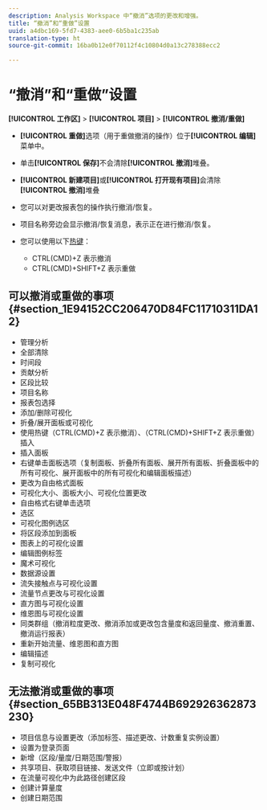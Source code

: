 ```yaml
---
description: Analysis Workspace 中“撤消”选项的更改和增强。
title: “撤消”和“重做”设置
uuid: a4dbc169-5fd7-4383-aee0-6b5ba1c235ab
translation-type: ht
source-git-commit: 16ba0b12e0f70112f4c10804d0a13c278388ecc2

---
```



# “撤消”和“重做”设置

**[!UICONTROL 工作区]** &gt; **[!UICONTROL 项目]** &gt; **[!UICONTROL 撤消/重做]**

* **[!UICONTROL 重做]**&#x200B;选项（用于重做撤消的操作）位于&#x200B;**[!UICONTROL 编辑]**&#x200B;菜单中。

* 单击&#x200B;**[!UICONTROL 保存]**&#x200B;不会清除&#x200B;**[!UICONTROL 撤消]**&#x200B;堆叠。

* **[!UICONTROL 新建项目]**&#x200B;或&#x200B;**[!UICONTROL 打开现有项目]**&#x200B;会清除&#x200B;**[!UICONTROL 撤消]**&#x200B;堆叠

* 您可以对更改报表包的操作执行撤消/恢复。
* 项目名称旁边会显示撤消/恢复消息，表示正在进行撤消/恢复。
* 您可以使用以下[热键](/help/analyze/analysis-workspace/build-workspace-project/fa-shortcut-keys.md)：

   * CTRL(CMD)+Z 表示撤消
   * CTRL(CMD)+SHIFT+Z 表示重做

## 可以撤消或重做的事项 {#section_1E94152CC206470D84FC11710311DA12}

* 管理分析
* 全部清除
* 时间段
* 贡献分析
* 区段比较
* 项目名称
* 报表包选择
* 添加/删除可视化
* 折叠/展开面板或可视化
* 使用热键（CTRL(CMD)+Z 表示撤消）、（CTRL(CMD)+SHIFT+Z 表示重做）插入
* 插入面板
* 右键单击面板选项（复制面板、折叠所有面板、展开所有面板、折叠面板中的所有可视化、展开面板中的所有可视化和编辑面板描述）
* 更改为自由格式面板
* 可视化大小、面板大小、可视化位置更改
* 自由格式右键单击选项
* 选区
* 可视化图例选区
* 将区段添加到面板
* 图表上的可视化设置
* 编辑图例标签
* 魔术可视化
* 数据源设置
* 流失接触点与可视化设置
* 流量节点更改与可视化设置
* 直方图与可视化设置
* 维恩图与可视化设置
* 同类群组（撤消粒度更改、撤消添加或更改包含量度和返回量度、撤消重置、撤消运行报表）
* 重新开始流量、维恩图和直方图
* 编辑描述
* 复制可视化

## 无法撤消或重做的事项 {#section_65BB313E048F4744B692926362873230}

* 项目信息与设置更改（添加标签、描述更改、计数重复实例设置）
* 设置为登录页面
* 新增（区段/量度/日期范围/警报）
* 共享项目、获取项目链接、发送文件（立即或按计划）
* 在流量可视化中为此路径创建区段
* 创建计算量度
* 创建日期范围

